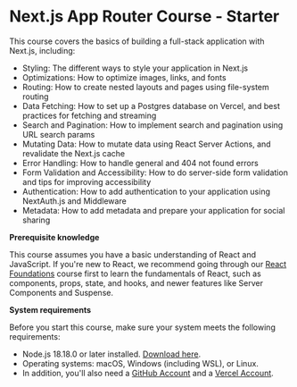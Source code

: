 # Next.js App Router Course - Starter

This course covers the basics of building a full-stack application with Next.js, including:

- Styling: The different ways to style your application in Next.js
- Optimizations: How to optimize images, links, and fonts
- Routing: How to create nested layouts and pages using file-system routing
- Data Fetching: How to set up a Postgres database on Vercel, and best practices for fetching and streaming
- Search and Pagination: How to implement search and pagination using URL search params
- Mutating Data: How to mutate data using React Server Actions, and revalidate the Next.js cache
- Error Handling: How to handle general and 404 not found errors
- Form Validation and Accessibility: How to do server-side form validation and tips for improving accessibility
- Authentication: How to add authentication to your application using NextAuth.js and Middleware
- Metadata: How to add metadata and prepare your application for social sharing

**Prerequisite knowledge**

This course assumes you have a basic understanding of React and JavaScript. If you're new to React, we recommend going through our [React Foundations](https://nextjs.org/learn/foundations/getting-started-with-react) course first to learn the fundamentals of React, such as components, props, state, and hooks, and newer features like Server Components and Suspense.

**System requirements**

Before you start this course, make sure your system meets the following requirements:

- Node.js 18.18.0 or later installed. [Download here](https://nodejs.org/en/download/current/).
- Operating systems: macOS, Windows (including WSL), or Linux.
- In addition, you'll also need a [GitHub Account](https://github.com/) and a [Vercel Account](https://vercel.com/).

